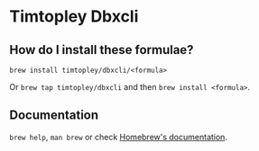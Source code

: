# Timtopley Dbxcli

## How do I install these formulae?
`brew install timtopley/dbxcli/<formula>`

Or `brew tap timtopley/dbxcli` and then `brew install <formula>`.

## Documentation
`brew help`, `man brew` or check [Homebrew's documentation](https://docs.brew.sh).
